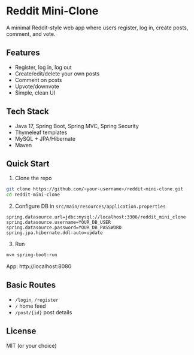 # Reddit Mini-Clone

A minimal Reddit-style web app where users register, log in, create posts, comment, and vote.

## Features
- Register, log in, log out
- Create/edit/delete your own posts
- Comment on posts
- Upvote/downvote
- Simple, clean UI

## Tech Stack
- Java 17, Spring Boot, Spring MVC, Spring Security
- Thymeleaf templates
- MySQL + JPA/Hibernate
- Maven

## Quick Start
1) Clone the repo
```bash
git clone https://github.com/<your-username>/reddit-mini-clone.git
cd reddit-mini-clone
```
2) Configure DB in `src/main/resources/application.properties`
```properties
spring.datasource.url=jdbc:mysql://localhost:3306/reddit_mini_clone
spring.datasource.username=YOUR_DB_USER
spring.datasource.password=YOUR_DB_PASSWORD
spring.jpa.hibernate.ddl-auto=update
```
3) Run
```bash
mvn spring-boot:run
```
App: http://localhost:8080

## Basic Routes
- `/login`, `/register`
- `/` home feed
- `/post/{id}` post details

## License
MIT (or your choice)

